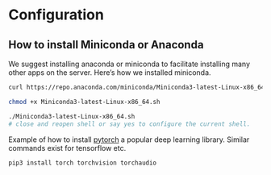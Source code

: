 # Configuration 

## How to install Miniconda or Anaconda
We suggest installing anaconda or miniconda to facilitate installing many other apps on the server. Here’s how we installed miniconda.

```sh
curl https://repo.anaconda.com/miniconda/Miniconda3-latest-Linux-x86_64.sh -o Miniconda3-latest-Linux-x86_64.sh

chmod +x Miniconda3-latest-Linux-x86_64.sh

./Miniconda3-latest-Linux-x86_64.sh
# close and reopen shell or say yes to configure the current shell.
```

Example of how to install [pytorch](https://pytorch.org/get-started/locally/) a popular deep learning library. Similar commands exist for tensorflow etc.

```sh
pip3 install torch torchvision torchaudio
```